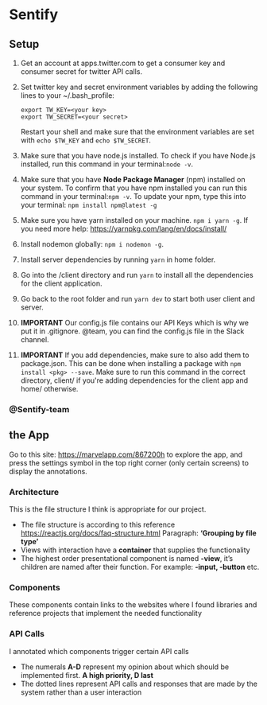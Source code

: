 # Sentify

## Setup
1. Get an account at apps.twitter.com to get a consumer key and consumer secret for twitter API calls.
2. Set twitter key and secret environment variables by adding the following lines to your ~/.bash_profile: 
	```
	export TW_KEY=<your key>
	export TW_SECRET=<your secret>
	```
	Restart your shell and make sure that the environment variables are set with `echo $TW_KEY` and `echo $TW_SECRET`.
	
3. Make sure that you have node.js installed. To check if you have Node.js installed, run this command in your terminal:`node -v`.
4. Make sure that you have **Node Package Manager** (npm) installed on your system. To confirm that you have npm installed you can run this command in your terminal:`npm -v`. To update your npm, type this into your terminal: `npm install npm@latest -g`
5. Make sure you have yarn installed on your machine. `npm i yarn -g`. If you need more help: https://yarnpkg.com/lang/en/docs/install/
6. Install nodemon globally: `npm i nodemon -g`.
7. Install server dependencies by running `yarn` in home folder.
8. Go into the /client directory and run `yarn` to install all the dependencies for the client application.
9. Go back to the root folder and run `yarn dev` to start both user client and server.
10. **IMPORTANT** Our config.js file contains our API Keys which is why we put it in .gitignore.  @team, you can find the config.js file in the Slack channel.   
11. **IMPORTANT** If you add dependencies, make sure to also add them to package.json. This can be done when installing a package with `npm install <pkg> --save`. Make sure to run this command in the correct directory, client/ if you're adding dependencies for the client app and home/ otherwise.

### @Sentify-team

## the App
Go to this site: https://marvelapp.com/867200h to explore the app, and press the settings symbol in the top right corner (only certain screens) to display the annotations.

### Architecture
This is the file structure I think is appropriate for our project.
- The file structure is according to this reference https://reactjs.org/docs/faq-structure.html  Paragraph: **‘Grouping by file type’**
- Views with interaction have a **container** that supplies the functionality
- The highest order presentational component is named  **-view**, it’s children are named after their function. For example: **-input, -button** etc.

### Components
These components contain links to the websites where I found libraries and reference projects that implement the needed functionality

### API Calls
I annotated which components trigger certain API calls
- The numerals **A-D** represent my opinion about which should be implemented first. **A high priority, D last**
- The dotted lines represent API calls and responses that are made by the system rather than a user interaction

